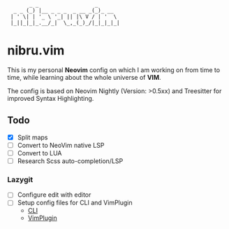 ```
       _ _                  _       
  _ _ (_) |__ _ _ _  _ __ _(_)_ __  
 | ' \| | '_ \ '_| || |\ V / | '  \ 
 |_||_|_|_.__/_|  \_,_(_)_/|_|_|_|_|
```

# nibru.vim

This is my personal **Neovim** config on which I am working on from time to time, while learning about the whole universe of **VIM**.

The config is based on Neovim Nightly (Version: >0.5xx) and Treesitter for improved Syntax Highlighting.

## Todo

- [x] Split maps 
- [ ] Convert to NeoVim native LSP
- [ ] Convert to LUA
- [ ] Research Scss auto-completion/LSP

### Lazygit

- [ ] Configure edit with editor
- [ ] Setup config files for CLI and VimPlugin
  - [CLI](https://github.com/jesseduffield/lazygit/blob/master/docs/Config.md)
  - [VimPlugin](https://github.com/kdheepak/lazygit.nvim)

